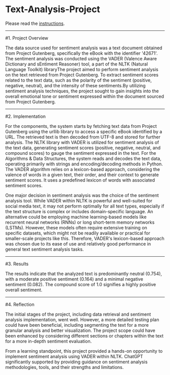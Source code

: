 # Text-Analysis-Project
 
Please read the [instructions](instructions.md).

---

#1. Project Overview

The data source used for sentiment analysis was a text document obtained from Project Gutenberg, specifically the eBook with the identifier '42671'. The sentiment analysis was conducted using the VADER (Valence Aware Dictionary and sEntiment Reasoner) tool, a part of the NLTK (Natural Language Toolkit) libraryThe project aimed to perform sentiment analysis on the text retrieved from Project Gutenberg. To extract sentiment scores related to the text data, such as the polarity of the sentiment (positive, negative, neutral), and the intensity of these sentiments.By utilizing sentiment analysis techniques, the project sought to gain insights into the overall emotional tone or sentiment expressed within the document sourced from Project Gutenberg.

---

#2. Implementation

For the components, the system starts by fetching text data from Project Gutenberg using the urllib library to access a specific eBook identified by a URL. The retrieved text is then decoded from UTF-8 and stored for further analysis. The NLTK library with VADER is utilized for sentiment analysis of the text data, generating sentiment scores (positive, negative, neutral, and compound scores) to gauge the sentiment expressed in the text. For the Algorithms & Data Structures, the system reads and decodes the text data, operating primarily with strings and encoding/decoding methods in Python. The VADER algorithm relies on a lexicon-based approach, considering the valence of words in a given text, their order, and their context to generate sentiment scores. It uses a predefined lexicon of words with associated sentiment scores.

One major decision in sentiment analysis was the choice of the sentiment analysis tool. While VADER within NLTK is powerful and well-suited for social media text, it may not perform optimally for all text types, especially if the text structure is complex or includes domain-specific language. An alternative could be employing machine learning-based models like recurrent neural networks (RNNs) or long short-term memory networks (LSTMs). However, these models often require extensive training on specific datasets, which might not be readily available or practical for smaller-scale projects like this. Therefore, VADER's lexicon-based approach was chosen due to its ease of use and relatively good performance in general text sentiment analysis tasks.

---

#3. Results

The results indicate that the analyzed text is predominantly neutral (0.754), with a moderate positive sentiment (0.164) and a minimal negative sentiment (0.082). The compound score of 1.0 signifies a highly positive overall sentiment.

---

#4. Reflection

The initial stages of the project, including data retrieval and sentiment analysis implementation, went well. However, a more detailed testing plan could have been beneficial, including segmenting the text for a more granular analysis and better visualization. The project scope could have been enhanced by considering different sections or chapters within the text for a more in-depth sentiment evaluation.

From a learning standpoint, this project provided a hands-on opportunity to implement sentiment analysis using VADER within NLTK. ChatGPT significantly supported by providing guidance on sentiment analysis methodologies, tools, and their strengths and limitations.

